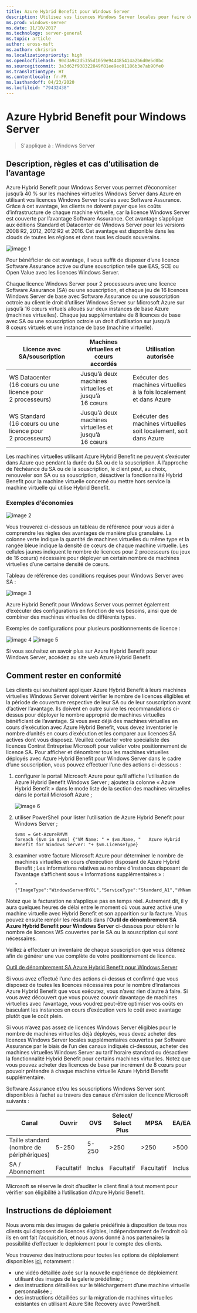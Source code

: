 ```yaml
---
title: Azure Hybrid Benefit pour Windows Server
description: Utilisez vos licences Windows Server locales pour faire des économies sur les machines virtuelles Azure
ms.prod: windows-server
ms.date: 11/10/2017
ms.technology: server-general
ms.topic: article
author: eross-msft
ms.author: chrisrin
ms.localizationpriority: high
ms.openlocfilehash: 90d3a9c2d5355d1059e944485414a2b6d0e5d0bc
ms.sourcegitcommit: 3a3d62f938322849f81ee9ec01186b3e7ab90fe0
ms.translationtype: HT
ms.contentlocale: fr-FR
ms.lasthandoff: 04/23/2020
ms.locfileid: "79432438"
---
```

# <a name="azure-hybrid-benefit-for-windows-server"></a>Azure Hybrid Benefit pour Windows Server

>S'applique à : Windows Server

## <a name="benefit-description-rules-and-use-cases"></a>Description, règles et cas d’utilisation de l’avantage

Azure Hybrid Benefit pour Windows Server vous permet d’économiser jusqu’à 40 % sur les machines virtuelles Windows Server dans Azure en utilisant vos licences Windows Server locales avec Software Assurance.  Grâce à cet avantage, les clients ne doivent payer que les coûts d’infrastructure de chaque machine virtuelle, car la licence Windows Server est couverte par l’avantage Software Assurance.  Cet avantage s’applique aux éditions Standard et Datacenter de Windows Server pour les versions 2008 R2, 2012, 2012 R2 et 2016.  Cet avantage est disponible dans les clouds de toutes les régions et dans tous les clouds souverains.


![image 1](media/ahb01.png)

Pour bénéficier de cet avantage, il vous suffit de disposer d’une licence Software Assurance active ou d’une souscription telle que EAS, SCE ou Open Value avec les licences Windows Server.  

Chaque licence Windows Server pour 2 processeurs avec une licence Software Assurance (SA) ou une souscription, et chaque jeu de 16 licences Windows Server de base avec Software Assurance ou une souscription octroie au client le droit d’utiliser Windows Server sur Microsoft Azure sur jusqu’à 16 cœurs virtuels alloués sur deux instances de base Azure (machines virtuelles). Chaque jeu supplémentaire de 8 licences de base avec SA ou une souscription octroie un droit d’utilisation sur jusqu’à 8 cœurs virtuels et une instance de base (machine virtuelle).

| Licence avec SA/souscription            | Machines virtuelles et cœurs accordés            | Utilisation autorisée                                |
|-----------------------------------------|----------------------------------|-----------------------------------------------------|
| WS Datacenter (16 cœurs ou une licence pour 2 processeurs)  | Jusqu’à deux machines virtuelles et jusqu’à 16 cœurs | Exécuter des machines virtuelles à la fois localement et dans Azure  |
| WS Standard (16 cœurs ou une licence pour 2 processeurs)    | Jusqu’à deux machines virtuelles et jusqu’à 16 cœurs | Exécuter des machines virtuelles soit localement, soit dans Azure |

Les machines virtuelles utilisant Azure Hybrid Benefit ne peuvent s’exécuter dans Azure que pendant la durée du SA ou de la souscription. À l’approche de l’échéance du SA ou de la souscription, le client peut, au choix, renouveler son SA ou sa souscription, désactiver la fonctionnalité Hybrid Benefit pour la machine virtuelle concerné ou mettre hors service la machine virtuelle qui utilise Hybrid Benefit. 

### <a name="savings-examples"></a>Exemples d’économies 

![image 2](media/ahb02.png)
 
Vous trouverez ci-dessous un tableau de référence pour vous aider à comprendre les règles des avantages de manière plus granulaire. La colonne verte indique la quantité de machines virtuelles du même type et la rangée bleue indique la densité de cœurs de chaque machine virtuelle. Les cellules jaunes indiquent le nombre de licences pour 2 processeurs (ou jeux de 16 cœurs) nécessaire pour déployer un certain nombre de machines virtuelles d’une certaine densité de cœurs. 

Tableau de référence des conditions requises pour Windows Server avec SA :

![image 3](media/ahb03.png)
 
Azure Hybrid Benefit pour Windows Server vous permet également d’exécuter des configurations en fonction de vos besoins, ainsi que de combiner des machines virtuelles de différents types.

Exemples de configurations pour plusieurs positionnements de licence :

![image 4](media/ahb04.png)
![image 5](media/ahb05.png)

 
Si vous souhaitez en savoir plus sur Azure Hybrid Benefit pour Windows Server, accédez au site web Azure Hybrid Benefit.

## <a name="how-to-maintain-compliance"></a>Comment rester en conformité

Les clients qui souhaitent appliquer Azure Hybrid Benefit à leurs machines virtuelles Windows Server doivent vérifier le nombre de licences éligibles et la période de couverture respective de leur SA ou de leur souscription avant d’activer l’avantage. Ils doivent en outre suivre les recommandations ci-dessus pour déployer le nombre approprié de machines virtuelles bénéficiant de l’avantage. Si vous avez déjà des machines virtuelles en cours d’exécution avec Azure Hybrid Benefit, vous devez inventorier le nombre d’unités en cours d’exécution et les comparer aux licences SA actives dont vous disposez.  Veuillez contacter votre spécialiste des licences Contrat Entreprise Microsoft pour valider votre positionnement de licence SA.
Pour afficher et dénombrer tous les machines virtuelles déployés avec Azure Hybrid Benefit pour Windows Server dans le cadre d’une souscription, vous pouvez effectuer l’une des actions ci-dessous :

1. configurer le portail Microsoft Azure pour qu’il affiche l’utilisation de Azure Hybrid Benefit Windows Server ; ajoutez la colonne « Azure Hybrid Benefit » dans le mode liste de la section des machines virtuelles dans le portail Microsoft Azure ; 

    ![image 6](media/ahb06.png)

2.  utiliser PowerShell pour lister l’utilisation de Azure Hybrid Benefit pour Windows Server ;

    ```
    $vms = Get-AzureRMVM 
    foreach ($vm in $vms) {"VM Name: " + $vm.Name, "   Azure Hybrid Benefit for Windows Server: "+ $vm.LicenseType}
    ```

3.  examiner votre facture Microsoft Azure pour déterminer le nombre de machines virtuelles en cours d’exécution disposant de Azure Hybrid Benefit ; Les informations relatives au nombre d’instances disposant de l’avantage s’affichent sous « Informations supplémentaires » :

    ```
    "{"ImageType":"WindowsServerBYOL","ServiceType":"Standard_A1","VMName":"","UsageType":"ComputeHR"}" 
    ```

Notez que la facturation ne s’applique pas en temps réel. Autrement dit, il y aura quelques heures de délai entre le moment où vous aurez activé une machine virtuelle avec Hybrid Benefit et son apparition sur la facture.
Vous pouvez ensuite remplir les résultats dans l’**Outil de dénombrement SA Azure Hybrid Benefit pour Windows Server** ci-dessous pour obtenir le nombre de licences WS couvertes par le SA ou la souscription qui sont nécessaires.

Veillez à effectuer un inventaire de chaque souscription que vous détenez afin de générer une vue complète de votre positionnement de licence.

[Outil de dénombrement SA Azure Hybrid Benefit pour Windows Server](https://download.microsoft.com/download/7/1/2/712FEFF0-155C-4ABF-96C0-CE4EC4DB0516/Azure_Hybrid_Benefit_Windows_Server_SA_Count_Tool.xlsx)

Si vous avez effectué l’une des actions ci-dessus et confirmé que vous disposez de toutes les licences nécessaires pour le nombre d’instances Azure Hybrid Benefit que vous exécutez, vous n’avez rien d’autre à faire. Si vous avez découvert que vous pouvez couvrir davantage de machines virtuelles avec l’avantage, vous voudrez peut-être optimiser vos coûts en basculant les instances en cours d’exécution vers le coût avec avantage plutôt que le coût plein.

Si vous n’avez pas assez de licences Windows Server éligibles pour le nombre de machines virtuelles déjà déployés, vous devez acheter des licences Windows Server locales supplémentaires couvertes par Software Assurance par le biais de l’un des canaux indiqués ci-dessous, acheter des machines virtuelles Windows Server au tarif horaire standard ou désactiver la fonctionnalité Hybrid Benefit pour certains machines virtuelles. Notez que vous pouvez acheter des licences de base par incrément de 8 cœurs pour pouvoir prétendre à chaque machine virtuelle Azure Hybrid Benefit supplémentaire. 

Software Assurance et/ou les souscriptions Windows Server sont disponibles à l’achat au travers des canaux d’émission de licence Microsoft suivants :

| Canal                      | Ouvrir     | OVS      | Select/ Select Plus  | MPSA       | EA/EAS   |
|------------------------------|----------|----------|-----------------------|-----------|----------|
| Taille standard (nombre de périphériques)  | 5-250    | 5-250    | >250                  | >250      | >500     |
| SA / Abonnement            | Facultatif | Inclus | Facultatif              | Facultatif  | Inclus |

Microsoft se réserve le droit d’auditer le client final à tout moment pour vérifier son éligibilité à l’utilisation d’Azure Hybrid Benefit. 

## <a name="deployment-guidance"></a>Instructions de déploiement 

Nous avons mis des images de galerie prédéfinie à disposition de tous nos clients qui disposent de licences éligibles, indépendamment de l’endroit où ils en ont fait l’acquisition, et nous avons donné à nos partenaires la possibilité d’effectuer le déploiement pour le compte des clients. 

Vous trouverez des instructions pour toutes les options de déploiement disponibles [ici](https://azure.microsoft.com/pricing/hybrid-use-benefit/), notamment : 
-   une vidéo détaillée axée sur la nouvelle expérience de déploiement utilisant des images de la galerie prédéfinie ;
-   des instructions détaillées sur le téléchargement d’une machine virtuelle personnalisée ; 
-   des instructions détaillées sur la migration de machines virtuelles existantes en utilisant Azure Site Recovery avec PowerShell. 

